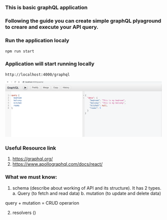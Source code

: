### This is basic graphQL application
### Following the guide you can create simple graphQL plyaground to creare and execute your API query.

### Run the application localy

```
npm run start
```
### Application will start running locally

```
http://localhost:4000/graphql
```

<img src='images/gql-playground.png'/>

### Useful Resource link

1. https://graphql.org/
2. https://www.apollographql.com/docs/react/


### What we must know:

1. schema (describe about working of API and its structure). It has 2 types.
 a. Query (to fetch and read data)
 b. mutation  (to update and delete data)

 query + mutation  = CRUD operarion
 
2. resolvers ()
